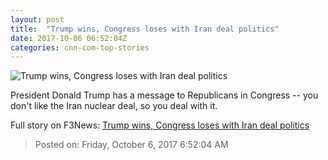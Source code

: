 ```yaml
---
layout: post
title:  "Trump wins, Congress loses with Iran deal politics"
date: 2017-10-06 06:52:04Z
categories: cnn-com-top-stories
---
```


![Trump wins, Congress loses with Iran deal politics](http://i2.cdn.cnn.com/cnnnext/dam/assets/170703180332-trump-wave-super-tease.jpg)

President Donald Trump has a message to Republicans in Congress -- you don't like the Iran nuclear deal, so you deal with it.


Full story on F3News: [Trump wins, Congress loses with Iran deal politics](http://www.f3nws.com/n/4tZq4E)

> Posted on: Friday, October 6, 2017 6:52:04 AM
